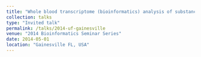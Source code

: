 ```yaml
---
title: "Whole blood transcriptome (bioinformatics) analysis of substance use by healthy and HIV+ human subjects."
collection: talks
type: "Invited talk"
permalink: /talks/2014-uf-gainesville
venue: "2014 Bioinformatics Seminar Series"
date: 2014-05-01
location: "Gainesville FL, USA"
---
```



